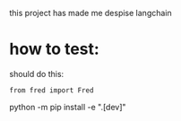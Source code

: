 this project has made me despise langchain

# how to test:

should do this:

```
from fred import Fred
```

<!-- install my project in editable mode w dev dependencies, so changes are live -->

python -m pip install -e ".[dev]"

<!-- to do: force use of vscode and ruff formatter -->
<!-- to do: gpg key or whatever to verify on GitHub -->
